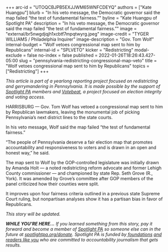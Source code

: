 +++
arc-id = "UTOQCBJPB5EXJJWM65WNFCDEYQ"
authors = ["Kate Huangpu"]
blurb = "In his veto message, the Democratic governor said the map failed “the test of fundamental fairness.”"
byline = "Kate Huangpu of Spotlight PA"
description = "In his veto message, the Democratic governor said the map failed “the test of fundamental fairness.”"
image = "external/br5nwgdjqjh1xcbtf7mpqtwyrg.jpeg"
image-credit = "TYGER WILLIAMS / Philadelphia Inquirer"
image-description = "Gov. Tom Wolf"
internal-budget = "Wolf vetoes congressional map sent to him by Republicans"
internal-id = "SPLVETO"
kicker = "Redistricting"
modal-exclude = false
no-index = false
published = 2022-01-26T18:26:43.427-05:00
slug = "pennsylvania-redistricting-congressional-map-veto"
title = "Wolf vetoes congressional map sent to him by Republicans"
topics = ["Redistricting"]
+++

<i>This article is part of a yearlong reporting project focused on redistricting and gerrymandering in Pennsylvania. It is made possible by the support of </i><a href="https://www.spotlightpa.org/"><i>Spotlight PA</i></a><i> members and </i><a href="https://votebeat.org/"><i>Votebeat</i></a><i>, a project focused on election integrity and voting access.</i>

HARRISBURG — Gov. Tom Wolf has vetoed a congressional map sent to him by Republican lawmakers, leaving the monumental job of picking Pennsylvania’s next district lines to the state courts.

In his veto message, Wolf said the map failed “the test of fundamental fairness.”

“The people of Pennsylvania deserve a fair election map that promotes accountability and responsiveness to voters and is drawn in an open and honest way,” he said.

<script src="https://www.spotlightpa.org/embed.js" async></script><div data-spl-embed-version="1" data-spl-src="https://www.spotlightpa.org/embeds/newsletter/"></div>

The map sent to Wolf by the GOP-controlled legislature was initially drawn by Amanda Holt — a noted redistricting reform advocate and former Lehigh County commissioner — and championed by state Rep. Seth Grove (R., York). It was amended by Grove’s committee after GOP members of the panel criticized how their counties were split.

It improves upon four fairness criteria outlined in a previous state Supreme Court ruling, but nonpartisan analyses show it has a partisan bias in favor of Republicans.

<i>This story will be updated.</i>

<i><b>WHILE YOU’RE HERE...</b></i><i> If you learned something from this story, pay it forward and become a member of </i><a href="https://www.spotlightpa.org/"><i>Spotlight PA</i></a><i> so someone else can in the future at </i><a href="http://spotlightpa.org/donate"><i>spotlightpa.org/donate</i></a><i>. Spotlight PA is funded by</i><a href="https://www.spotlightpa.org/support"><i> foundations</i></a><i> </i><a href="https://www.spotlightpa.org/support"><i>and readers like you</i></a><i> who are committed to accountability journalism that gets results.</i>

